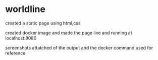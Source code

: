 # worldline
created a static page using html,css  

created docker image and made the page live and running at localhost:8080  

screenshots attatched of the output and the docker command used for reference  

